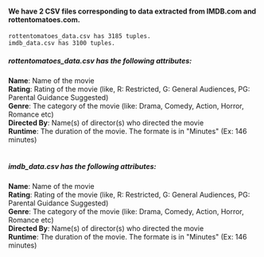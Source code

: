 #### We have 2 CSV files corresponding to data extracted from IMDB.com and rottentomatoes.com.
```
rottentomatoes_data.csv has 3185 tuples.
imdb_data.csv has 3100 tuples.
```

##### rottentomatoes_data.csv has the following attributes: <br />
**Name**: Name of the movie  <br />
**Rating**: Rating of the movie (like, R: Restricted, G: General Audiences, PG: Parental Guidance Suggested)  <br />
**Genre**: The category of the movie (like: Drama, Comedy, Action, Horror, Romance etc)  <br />
**Directed By**: Name(s) of director(s) who directed the movie  <br /> 
**Runtime**: The duration of the movie. The formate is in "Minutes" (Ex: 146 minutes)  <br />  <br /> 

##### imdb_data.csv has the following attributes:  <br />
**Name**: Name of the movie  <br />
**Rating**: Rating of the movie (like, R: Restricted, G: General Audiences, PG: Parental Guidance Suggested)  <br />
**Genre**: The category of the movie (like: Drama, Comedy, Action, Horror, Romance etc)  <br />
**Directed By**: Name(s) of director(s) who directed the movie  <br />
**Runtime**: The duration of the movie. The formate is in "Minutes" (Ex: 146 minutes)   <br />
